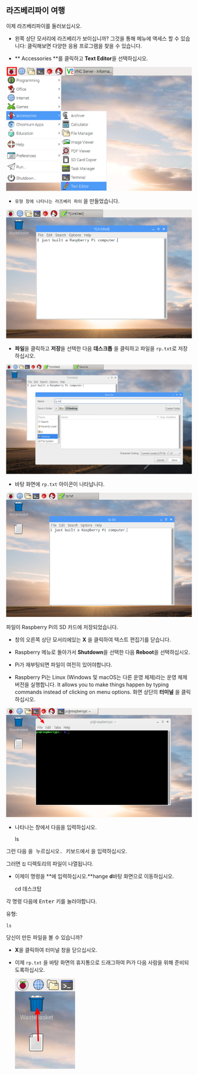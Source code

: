 ## 라즈베리파이 여행

이제 라즈베리파이를 둘러보십시오.

+ 왼쪽 상단 모서리에 라즈베리가 보이십니까? 그것을 통해 메뉴에 액세스 할 수 있습니다: 클릭해보면 다양한 응용 프로그램을 찾을 수 있습니다.

+ ** Accessories **를 클릭하고 **Text Editor**을 선택하십시오.

![스크린 샷](images/pi-accessories.png)

+ `유형 창에 나타나는 라즈베리 파이` 을 만들었습니다.

![스크린 샷](images/pi-text-editor.png)

+ **파일**을 클릭하고 **저장**을 선택한 다음 **데스크톱** 을 클릭하고 파일을 `rp.txt`로 저장하십시오.

![스크린 샷](images/pi-save.png)

+ 바탕 화면에 `rp.txt` 아이콘이 나타납니다.

![스크린 샷](images/pi-saved.png)

파일이 Raspberry Pi의 SD 카드에 저장되었습니다.

+ 창의 오른쪽 상단 모서리에있는 **X** 을 클릭하여 텍스트 편집기를 닫습니다.

+ Raspberry 메뉴로 돌아가서 **Shutdown**을 선택한 다음 **Reboot**을 선택하십시오.

+ Pi가 재부팅되면 파일이 여전히 있어야합니다.

+ Raspberry Pi는 Linux (Windows 및 macOS는 다른 운영 체제)라는 운영 체제 버전을 실행합니다. It allows you to make things happen by typing commands instead of clicking on menu options. 화면 상단의 **터미널** 을 클릭하십시오.

![스크린 샷](images/pi-command-prompt.png)

+ 나타나는 창에서 다음을 입력하십시오.

    ls
    

그런 다음 <kbd>을 누르십시오. 키보드에서</kbd> 을 입력하십시오.

그러면 `집` 디렉토리의 파일이 나열됩니다.

+ 이제이 명령을 **에 입력하십시오.**hange **d**바탕 화면으로 이동하십시오.

    cd 데스크탑
    

각 명령 다음에 <kbd>Enter</kbd> 키를 눌러야합니다.

유형:

    ls
    

당신이 만든 파일을 볼 수 있습니까?

+ **X**을 클릭하여 터미널 창을 닫으십시오.

+ 이제 `rp.txt` 을 바탕 화면의 휴지통으로 드래그하여 Pi가 다음 사람을 위해 준비되도록하십시오.
    
    ![스크린 샷](images/pi-waste.png)
